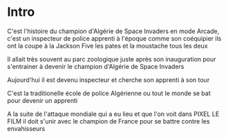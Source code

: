 # Intro

C'est l'histoire du champion d'Algérie de Space Invaders en mode Arcade, c'est un inspecteur de police apprenti à l'époque comme son coéquipier ils ont la coupe à la Jackson Five les pates et la moustache tous les deux

Il allait très souvent au parc zoologique juste après son inauguration pour s'entrainer à devenir le champion d'Algérie de Space Invaders

Aujourd'hui il est devenu inspecteur et cherche son apprenti à son tour

C'est la traditionelle école de police Algérienne ou tout le monde se bat pour devenir un apprenti

A la suite de l'attaque mondiale qui a eu lieu et que l'on voit dans PIXEL LE FILM il doit s'unir avec le champion de France pour se battre contre les envahisseurs
